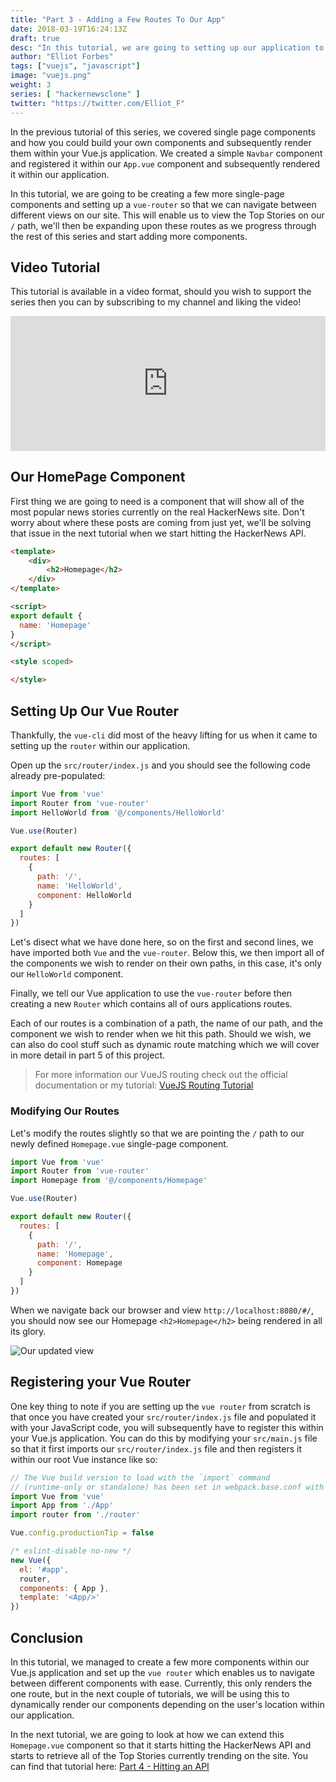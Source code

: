 ```yaml
---
title: "Part 3 - Adding a Few Routes To Our App"
date: 2018-03-19T16:24:13Z
draft: true
desc: "In this tutorial, we are going to setting up our application to use the vue router and add a few simple routes to our application."
author: "Elliot Forbes"
tags: ["vuejs", "javascript"]
image: "vuejs.png"
weight: 3
series: [ "hackernewsclone" ]
twitter: "https://twitter.com/Elliot_F"
---
```


In the previous tutorial of this series, we covered single page components and how you could build your own components and subsequently render them within your Vue.js application. We created a simple `Navbar` component and registered it within our `App.vue` component and subsequently rendered it within our application. 

In this tutorial, we are going to be creating a few more single-page components and setting up a `vue-router` so that we can navigate between different views on our site. This will enable us to view the Top Stories on our `/` path, we'll then be expanding upon these routes as we progress through the rest of this series and start adding more components.

## Video Tutorial

This tutorial is available in a video format, should you wish to support the series then you can by subscribing to my channel and liking the video!

<div style="position:relative;height:0;padding-bottom:42.76%"><iframe src="https://www.youtube.com/embed/XLL2ufItDyM?list=PLzUGFf4GhXBLWueypt6avCKOCNt0675EQ&amp;ecver=2" style="position:absolute;width:100%;height:100%;left:0" width="842" height="360" frameborder="0" allow="autoplay; encrypted-media" allowfullscreen></iframe></div>

## Our HomePage Component

First thing we are going to need is a component that will show all of the most popular news stories currently on the real HackerNews site. Don't worry about where these posts are coming from just yet, we'll be solving that issue in the next tutorial when we start hitting the HackerNews API.

```html
<template>
    <div>
        <h2>Homepage</h2>
    </div>
</template>

<script>
export default {
  name: 'Homepage'
}
</script>

<style scoped>

</style>

```

## Setting Up Our Vue Router

Thankfully, the `vue-cli` did most of the heavy lifting for us when it came to setting up the `router` within our application.  

Open up the `src/router/index.js` and you should see the following code already pre-populated:

```js
import Vue from 'vue'
import Router from 'vue-router'
import HelloWorld from '@/components/HelloWorld'

Vue.use(Router)

export default new Router({
  routes: [
    {
      path: '/',
      name: 'HelloWorld',
      component: HelloWorld
    }
  ]
})
```

Let's disect what we have done here, so on the first and second lines, we have imported both `Vue` and the `vue-router`. Below this, we then import all of the components we wish to render on their own paths, in this case, it's only our `HelloWorld` component.

Finally, we tell our Vue application to use the `vue-router` before then creating a new `Router` which contains all of ours applications routes. 

Each of our routes is a combination of a path, the name of our path, and the component we wish to render when we hit this path. Should we wish, we can also do cool stuff such as dynamic route matching which we will cover in more detail in part 5 of this project.

> For more information our VueJS routing check out the official documentation or my tutorial: [VueJS Routing Tutorial](/javascript/vuejs/vue-router-beginners-tutorial/)

### Modifying Our Routes

Let's modify the routes slightly so that we are pointing the `/` path to our newly defined `Homepage.vue` single-page component.

```js
import Vue from 'vue'
import Router from 'vue-router'
import Homepage from '@/components/Homepage'

Vue.use(Router)

export default new Router({
  routes: [
    {
      path: '/',
      name: 'Homepage',
      component: Homepage
    }
  ]
})
```

When we navigate back our browser and view `http://localhost:8080/#/`, you should now see our Homepage `<h2>Homepage</h2>` being rendered in all its glory.

![Our updated view](https://s3-eu-west-1.amazonaws.com/images.tutorialedge.net/images/hackernews-clone/screenshot-04.png)

## Registering your Vue Router

One key thing to note if you are setting up the `vue router` from scratch is that once you have created your `src/router/index.js` file and populated it with your JavaScript code, you will subsequently have to register this within your Vue.js application. You can do this by modifying your `src/main.js` file so that it first imports our `src/router/index.js` file and then registers it within our root Vue instance like so:

```js
// The Vue build version to load with the `import` command
// (runtime-only or standalone) has been set in webpack.base.conf with an alias.
import Vue from 'vue'
import App from './App'
import router from './router'

Vue.config.productionTip = false

/* eslint-disable no-new */
new Vue({
  el: '#app',
  router,
  components: { App },
  template: '<App/>'
})
```

## Conclusion

In this tutorial, we managed to create a few more components within our Vue.js application and set up the `vue router` which enables us to navigate between different components with ease. Currently, this only renders the one route, but in the next couple of tutorials, we will be using this to dynamically render our components depending on the user's location within our application. 

In the next tutorial, we are going to look at how we can extend this `Homepage.vue` component so that it starts hitting the HackerNews API and starts to retrieve all of the Top Stories currently trending on the site. You can find that tutorial here: [Part 4 - Hitting an API](/projects/hacker-news-clone-vuejs/part-4-hitting-an-api/)